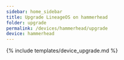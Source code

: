 ```yaml
---
sidebar: home_sidebar
title: Upgrade LineageOS on hammerhead
folder: upgrade
permalink: /devices/hammerhead/upgrade
device: hammerhead
---
```

{% include templates/device_upgrade.md %}
